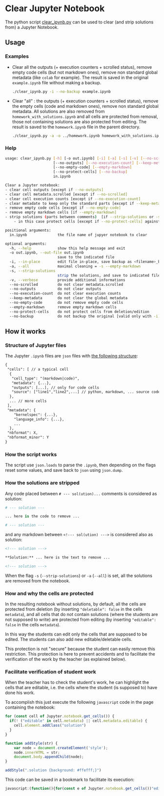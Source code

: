 # Clear Jupyter Notebook

The python script [clear_ipynb.py](clear_ipynb.py) can be used to clear (and strip solutions from) a Jupyter Notebook.

## Usage

### Examples

- Clear all the outputs (+ execution counters + scrolled status), remove empty code cells (but not markdown ones), remove non standard global metadata (like `colab` for example). The result is saved in the original `example.ipynb` file without making a backup.
  ```bash
  ./clear_ipynb.py -i --no-backup example.ipynb
  ```

- Clear "all" : the outputs (+ execution counters + scrolled status), remove the empty cells (code and markdown ones), remove non standard global metadata. All solutions are also removed from `homework_with_solutions.ipynb` and all cells are protected from removal, those not containing solutions are also protected from editing. The result is saved to the `homework.ipynb` file in the parent directory.
  ```bash
  ./clear_ipynb.py -a -o ../homework.ipynb homework_with_solutions.ipynb
  ```

### Help

```bash
usage: clear_ipynb.py [-h] [-o out.ipynb] [-i] [-a] [-s] [-v] [--no-scrolled]
                      [--no-outputs] [--no-execution-count] [--keep-metadata]
                      [--no-empty-code] [--empty-markdown]
                      [--no-protect-cells] [--no-backup]
                      in.ipynb

Clear a Jupyter notebook:
- clear cell outputs [except if --no-outputs]
- clear cell metadata.scrolled [except if --no-scrolled]
- clear cell execution counts [except if --no-execution-count]
- clear metadate to keep only the standard parts [except if --keep-metadata]
- remove empty code cells [except if --no-empty-code]
- remove empty markdown cells [if --empty-markdown]
- strip solutions (parts between comments)  [if --strip-solutions or -s]
    - in this case protect cells [except if --no-protect-cells] against deletion and edition

positional arguments:
  in.ipynb              the file name of jupyer notebook to clear

optional arguments:
  -h, --help            show this help message and exit
  -o out.ipynb, --out-file out.ipynb
                        save to the indicated file
  -i, --in-place        edit file in-place, save backup as <filename>_bak.ipynb
  -a, --all             maximal cleaning = -s --empty-markdown
  -s, --strip-solutions
                        strip the solutions, and save to indicated file
  -v, --verbose         provide additional informations
  --no-scrolled         do not clear metadata.scrolled
  --no-outputs          do not clear outputs
  --no-execution-count  do not clear execution counts
  --keep-metadata       do not clear the global metadata
  --no-empty-code       do not remove empty code cells
  --empty-markdown      remove empty markdown cells
  --no-protect-cells    do not protect cells from deletion/edition
  --no-backup           do not backup the original [valid only with -i]
```

## How it works

### Structure of Jupyter files

The Jupyter `.ipynb` files are `json` files with [the following structure](https://nbformat.readthedocs.io/en/latest/format_description.html):

```txt
{
 "cells": [ // a typical cell
  {
   "cell_type": "(markdown|code)",
   "metadata": {...},
   "outputs": [...], // only for code cells
   "source": ["line1","line2",...] // python, markdown, ... source code
  },
  ... // more cells
 ],
 "metadata": {
    "kernelspec": {...},
    "language_info": {...},
    ...
  },
 "nbformat": X,
 "nbformat_minor": Y
}
```

### How the script works

The script use `json.loads` to parse the `.ipynb`, then depending on the flags reset some values, and save back to `json` using `json.dump`.

### How the solutions are stripped

Any code placed between `# --- sol(ution)...` comments is considered as solution:

```python
# --- solution ---

... here is the code to remove ...

# --- solution ---
```

and any markdown between `<!--- sol(ution) --->` is considered also as solution:

```markdown
<!--- solution --->

**Solution:** ... here is the text to remove ...

<!--- solution --->
```

When the flag `-s` (`--strip-solutions`) or `-a` (`--all`) is set, all the solutions are removed from the notebook.

### How and why the cells are protected

In the resulting notebook without solutions, by default, all the cells are protected from deletion (by inserting `"deletable": false` in the cells `metadata`), and all cells that do not contain solutions (where the students are not supposed to write) are protected from editing (by inserting `"editable": false` in the cells `metadata`).

In this way the students can edit only the cells that are supposed to be edited. The students can also add new editable/deletable cells.

This protection is not "secure" because the student can easily remove this restriction. This protection is here to prevent accidents and to facilitate the verification of the work by the teacher (as explained below).

### Facilitate verification of student work

When the teacher has to check the student's work, he can highlight the cells that are editable, i.e. the cells where the student (is supposed to) have done his work.

To accomplish this just execute the following `javascript` code in the page containing the notebook:

```js
for (const cell of Jupyter.notebook.get_cells()) {
  if(! ("editable" in cell.metadata) || cell.metadata.editable) {
    cell.element.addClass("solution")
  }
}

function addStyle(str) {
    var node = document.createElement('style');
    node.innerHTML = str;
    document.body.appendChild(node);
}

addStyle(".solution {background: #ffefff;}")
```
This code can be saved in a bookmark to facilitate its execution:

```js
javascript:(function(){for(const e of Jupyter.notebook.get_cells())"editable"in e.metadata&&!e.metadata.editable||e.element.addClass("solution");function addStyle(e){var t=document.createElement("style");t.innerHTML=e,document.body.appendChild(t)}addStyle(".solution {background: #ffefff;}");})();
```

